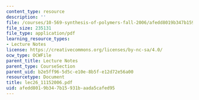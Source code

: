 ```yaml
---
content_type: resource
description: ''
file: /courses/10-569-synthesis-of-polymers-fall-2006/afedd8019b347b15931baada5cafed95_lec26_11152006.pdf
file_size: 235131
file_type: application/pdf
learning_resource_types:
- Lecture Notes
license: https://creativecommons.org/licenses/by-nc-sa/4.0/
ocw_type: OCWFile
parent_title: Lecture Notes
parent_type: CourseSection
parent_uid: b2e5ff96-5d5c-e10e-8b5f-e12d72e56a00
resourcetype: Document
title: lec26_11152006.pdf
uid: afedd801-9b34-7b15-931b-aada5cafed95
---
```

